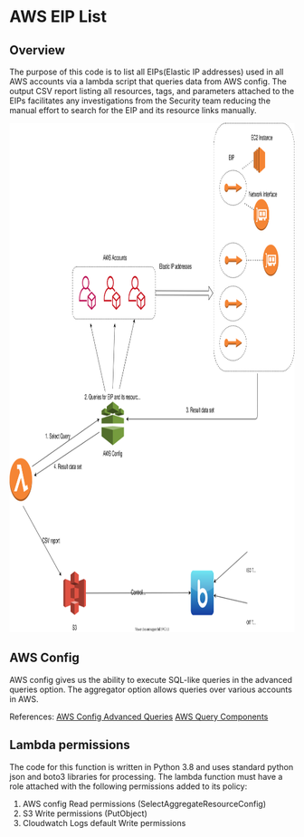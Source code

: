 # AWS EIP List

## Overview
The purpose of this code is to list all EIPs(Elastic IP addresses) used in all AWS accounts via a lambda script that queries data from AWS config. The output CSV report listing all resources, tags, and parameters attached to the EIPs facilitates any investigations from the Security team reducing the manual effort to search for the EIP and its resource links manually.

<img src='images/overview.svg' height='900' width='900'>


## AWS Config
AWS config gives us the ability to execute SQL-like queries in the advanced queries option. The aggregator option allows queries over various accounts in AWS.

References:
<a href="https://docs.aws.amazon.com/config/latest/developerguide/querying-AWS-resources.html">AWS Config Advanced Queries</a>
<a href="https://docs.aws.amazon.com/config/latest/developerguide/query-components.html">AWS Query Components</a>

## Lambda permissions
The code for this function is written in Python 3.8 and uses standard python json and boto3 libraries for processing.
The lambda function must have a role attached with the following permissions added to its policy:

1. AWS config Read permissions (SelectAggregateResourceConfig)
2. S3 Write permissions (PutObject)
3. Cloudwatch Logs default Write permissions


